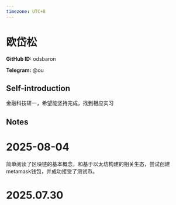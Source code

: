 ```yaml
---
timezone: UTC+8
---
```


# 欧岱松

**GitHub ID:** odsbaron

**Telegram:** @ou

## Self-introduction

金融科技研一，希望能坚持完成，找到相应实习

## Notes

<!-- Content_START -->
# 2025-08-04

简单阅读了区块链的基本概念，和基于以太坊构建的相关生态，尝试创建metamask钱包，并成功接受了测试币。


# 2025.07.30


<!-- Content_END -->
